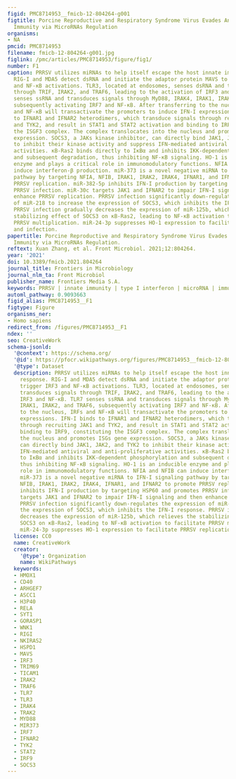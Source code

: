 ```yaml
---
figid: PMC8714953__fmicb-12-804264-g001
figtitle: Porcine Reproductive and Respiratory Syndrome Virus Evades Antiviral Innate
  Immunity via MicroRNAs Regulation
organisms:
- NA
pmcid: PMC8714953
filename: fmicb-12-804264-g001.jpg
figlink: /pmc/articles/PMC8714953/figure/fig1/
number: F1
caption: PRRSV utilizes miRNAs to help itself escape the host innate immune response.
  RIG-I and MDA5 detect dsRNA and initiate the adaptor protein MAVS to trigger IRF3
  and NF-κB activations. TLR3, located at endosomes, senses dsRNA and transduces signals
  through TRIF, IRAK2, and TRAF6, leading to the activation of IRF3 and NF-κB. TLR7
  senses ssRNA and transduces signals through MyD88, IRAK4, IRAK1, IRAK2, and TRAF6,
  subsequently activating IRF7 and NF-κB. After transferring to the nucleus, IRFs
  and NF-κB will transactivate the promoters to induce IFN-I expressions. IFN-I binds
  to IFNAR1 and IFNAR2 heterodimers, which transduce signals through recruiting JAK1
  and TYK2, and result in STAT1 and STAT2 activation and binding to IRF9, constituting
  the ISGF3 complex. The complex translocates into the nucleus and promotes ISGs gene
  expression. SOCS3, a JAKs kinase inhibitor, can directly bind JAK1, JAK2, and TYK2
  to inhibit their kinase activity and suppress IFN-mediated antiviral and anti-proliferative
  activities. κB-Ras2 binds directly to IκBα and inhibits IKK-dependent phosphorylation
  and subsequent degradation, thus inhibiting NF-κB signaling. HO-1 is an inducible
  enzyme and plays a critical role in immunomodulatory functions. NFIA and NFIB can
  induce interferon-β production. miR-373 is a novel negative miRNA to IFN-I signaling
  pathway by targeting NFIA, NFIB, IRAK1, IRAK2, IRAK4, IFNAR1, and IFNAR2 to promote
  PRRSV replication. miR-382-5p inhibits IFN-I production by targeting HSP60 and promotes
  PRRSV infection. miR-30c targets JAK1 and IFNAR2 to impair IFN-I signaling and then
  enhance PRRSV replication. PRRSV infection significantly down-regulates the expression
  of miR-218 to increase the expression of SOCS3, which inhibits the IFN-I response.
  PRRSV infection gradually decreases the expression of miR-125b, which relieves the
  stabilizing effect of SOCS3 on κB-Ras2, leading to NF-κB activation to facilitate
  PRRSV multiplication. miR-24-3p suppresses HO-1 expression to facilitate PRRSV replication
  and infection.
papertitle: Porcine Reproductive and Respiratory Syndrome Virus Evades Antiviral Innate
  Immunity via MicroRNAs Regulation.
reftext: Xuan Zhang, et al. Front Microbiol. 2021;12:804264.
year: '2021'
doi: 10.3389/fmicb.2021.804264
journal_title: Frontiers in Microbiology
journal_nlm_ta: Front Microbiol
publisher_name: Frontiers Media S.A.
keywords: PRRSV | innate immunity | type I interferon | microRNA | immune evasion
automl_pathway: 0.9093663
figid_alias: PMC8714953__F1
figtype: Figure
organisms_ner:
- Homo sapiens
redirect_from: /figures/PMC8714953__F1
ndex: ''
seo: CreativeWork
schema-jsonld:
  '@context': https://schema.org/
  '@id': https://pfocr.wikipathways.org/figures/PMC8714953__fmicb-12-804264-g001.html
  '@type': Dataset
  description: PRRSV utilizes miRNAs to help itself escape the host innate immune
    response. RIG-I and MDA5 detect dsRNA and initiate the adaptor protein MAVS to
    trigger IRF3 and NF-κB activations. TLR3, located at endosomes, senses dsRNA and
    transduces signals through TRIF, IRAK2, and TRAF6, leading to the activation of
    IRF3 and NF-κB. TLR7 senses ssRNA and transduces signals through MyD88, IRAK4,
    IRAK1, IRAK2, and TRAF6, subsequently activating IRF7 and NF-κB. After transferring
    to the nucleus, IRFs and NF-κB will transactivate the promoters to induce IFN-I
    expressions. IFN-I binds to IFNAR1 and IFNAR2 heterodimers, which transduce signals
    through recruiting JAK1 and TYK2, and result in STAT1 and STAT2 activation and
    binding to IRF9, constituting the ISGF3 complex. The complex translocates into
    the nucleus and promotes ISGs gene expression. SOCS3, a JAKs kinase inhibitor,
    can directly bind JAK1, JAK2, and TYK2 to inhibit their kinase activity and suppress
    IFN-mediated antiviral and anti-proliferative activities. κB-Ras2 binds directly
    to IκBα and inhibits IKK-dependent phosphorylation and subsequent degradation,
    thus inhibiting NF-κB signaling. HO-1 is an inducible enzyme and plays a critical
    role in immunomodulatory functions. NFIA and NFIB can induce interferon-β production.
    miR-373 is a novel negative miRNA to IFN-I signaling pathway by targeting NFIA,
    NFIB, IRAK1, IRAK2, IRAK4, IFNAR1, and IFNAR2 to promote PRRSV replication. miR-382-5p
    inhibits IFN-I production by targeting HSP60 and promotes PRRSV infection. miR-30c
    targets JAK1 and IFNAR2 to impair IFN-I signaling and then enhance PRRSV replication.
    PRRSV infection significantly down-regulates the expression of miR-218 to increase
    the expression of SOCS3, which inhibits the IFN-I response. PRRSV infection gradually
    decreases the expression of miR-125b, which relieves the stabilizing effect of
    SOCS3 on κB-Ras2, leading to NF-κB activation to facilitate PRRSV multiplication.
    miR-24-3p suppresses HO-1 expression to facilitate PRRSV replication and infection.
  license: CC0
  name: CreativeWork
  creator:
    '@type': Organization
    name: WikiPathways
  keywords:
  - HMOX1
  - CD40
  - ARHGEF7
  - ASCC1
  - H3P40
  - RELA
  - SYT1
  - GORASP1
  - WNK1
  - RIGI
  - NKIRAS2
  - HSPD1
  - MAVS
  - IRF3
  - TRIM69
  - TICAM1
  - IRAK2
  - TRAF6
  - TLR7
  - TLR3
  - IRAK4
  - TRAK2
  - MYD88
  - MIR373
  - IRF7
  - IFNAR2
  - TYK2
  - STAT2
  - IRF9
  - SOCS3
---
```

